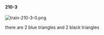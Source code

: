 #### 210-3
![train-210-3-0.png](https://github.com/lil-lab/nlvr/raw/master/nlvr/train/images/59/train-210-3-0.png "train-210-3-0.png")

there are 2 blue triangles and 2 black triangles
